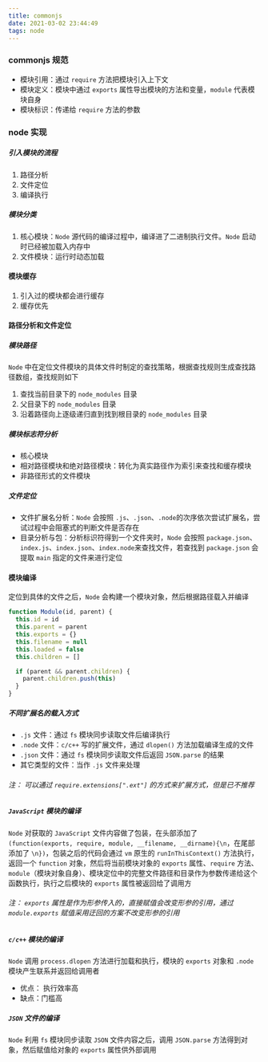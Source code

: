 ```yaml
---
title: commonjs
date: 2021-03-02 23:44:49
tags: node
---
```


### commonjs 规范

- 模块引用：通过 `require` 方法把模块引入上下文
- 模块定义：模块中通过 `exports` 属性导出模块的方法和变量，`module` 代表模块自身
- 模块标识：传递给 `require` 方法的参数

### node 实现

##### 引入模块的流程

1. 路径分析
2. 文件定位
3. 编译执行

##### 模块分类

1. 核心模块：`Node` 源代码的编译过程中，编译进了二进制执行文件。`Node` 启动时已经被加载入内存中
2. 文件模块：运行时动态加载

#### 模块缓存

1. 引入过的模块都会进行缓存
2. 缓存优先

#### 路径分析和文件定位

##### 模块路径

`Node` 中在定位文件模块的具体文件时制定的查找策略，根据查找规则生成查找路径数组，查找规则如下

1. 查找当前目录下的 `node_modules` 目录
2. 父目录下的 `node_modules` 目录
3. 沿着路径向上逐级递归直到找到根目录的 `node_modules` 目录

##### 模块标志符分析

- 核心模块
- 相对路径模块和绝对路径模块：转化为真实路径作为索引来查找和缓存模块
- 非路径形式的文件模块

##### 文件定位

- 文件扩展名分析：`Node` 会按照 `.js`、`.json`、`.node`的次序依次尝试扩展名，尝试过程中会阻塞式的判断文件是否存在
- 目录分析与包：分析标识符得到一个文件夹时，`Node` 会按照 `package.json`、`index.js`、`index.json`、`index.node`来查找文件，若查找到 `package.json` 会提取 `main` 指定的文件来进行定位

#### 模块编译

定位到具体的文件之后，`Node` 会构建一个模块对象，然后根据路径载入并编译

```js
function Module(id, parent) {
  this.id = id
  this.parent = parent
  this.exports = {}
  this.filename = null
  this.loaded = false
  this.children = []

  if (parent && parent.children) {
    parent.children.push(this)
  }
}
```

##### 不同扩展名的载入方式

- `.js` 文件：通过 `fs` 模块同步读取文件后编译执行
- `.node` 文件：`c/c++` 写的扩展文件，通过 `dlopen()` 方法加载编译生成的文件
- `.json` 文件：通过 `fs` 模块同步读取文件后返回 `JSON.parse` 的结果
- 其它类型的文件：当作 `.js` 文件来处理

###### 注： 可以通过 `require.extensions[".ext"]` 的方式来扩展方式，但是已不推荐

##### `JavaScript` 模块的编译

`Node` 对获取的 `JavaScript` 文件内容做了包装，在头部添加了 `(function(exports, require, module, __filename, __dirname){\n`，在尾部添加了 `\n})`，包装之后的代码会通过 `vm` 原生的 `runInThisContext()` 方法执行，返回一个 `function` 对象，然后将当前模块对象的 `exports` 属性、`require` 方法、 `module`（模块对象自身）、模块定位中的完整文件路径和目录作为参数传递给这个函数执行，执行之后模块的 `exports` 属性被返回给了调用方

###### 注： `exports` 属性是作为形参传入的，直接赋值会改变形参的引用，通过 `module.exports` 赋值采用迂回的方案不改变形参的引用

##### `c/c++` 模块的编译

`Node` 调用 `process.dlopen` 方法进行加载和执行，模块的 `exports` 对象和 `.node` 模块产生联系并返回给调用者

- 优点： 执行效率高
- 缺点：门槛高

##### `JSON` 文件的编译

`Node` 利用 `fs` 模块同步读取 `JSON` 文件内容之后，调用 `JSON.parse` 方法得到对象，然后赋值给对象的 `exports` 属性供外部调用
